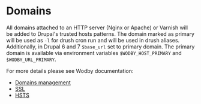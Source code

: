 # Domains

All domains attached to an HTTP server (Nginx or Apache) or Varnish will be added to Drupal's trusted hosts patterns. The domain marked as primary will be used as `-l` for drush cron run and will be used in drush aliases. Additionally, in Drupal 6 and 7 `$base_url` set to primary domain. The primary domain is available via environment variables `$WODBY_HOST_PRIMARY` and `$WODBY_URL_PRIMARY`. 

For more details please see Wodby documentation:

* [Domains management](https://docs.wodby.com/apps/domains.html)
* [SSL](https://docs.wodby.com/apps/ssl.html)
* [HSTS](https://docs.wodby.com/infrastructure/hsts.html)